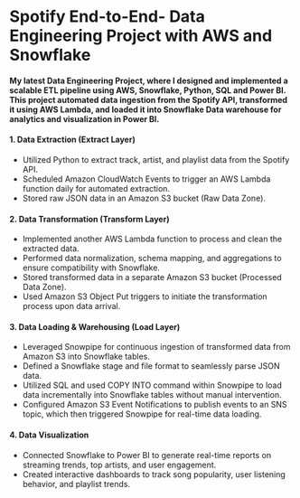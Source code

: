 # Spotify End-to-End- Data Engineering Project with AWS and Snowflake

#### My latest Data Engineering Project, where I designed and implemented a scalable ETL pipeline using AWS, Snowflake, Python, SQL and Power BI. This project automated data ingestion from the Spotify API, transformed it using AWS Lambda, and loaded it into Snowflake Data warehouse for analytics and visualization in Power BI.

#### 1. Data Extraction (Extract Layer) 

- Utilized Python to extract track, artist, and playlist data from the Spotify API.
- Scheduled Amazon CloudWatch Events to trigger an AWS Lambda function daily for automated extraction.
- Stored raw JSON data in an Amazon S3 bucket (Raw Data Zone).

#### 2. Data Transformation (Transform Layer)

- Implemented another AWS Lambda function to process and clean the extracted data.
- Performed data normalization, schema mapping, and aggregations to ensure compatibility with Snowflake.
- Stored transformed data in a separate Amazon S3 bucket (Processed Data Zone).
- Used Amazon S3 Object Put triggers to initiate the transformation process upon data arrival.

#### 3. Data Loading & Warehousing (Load Layer)

- Leveraged Snowpipe for continuous ingestion of transformed data from Amazon S3 into Snowflake tables.
- Defined a Snowflake stage and file format to seamlessly parse JSON data.
- Utilized SQL and used COPY INTO command within Snowpipe to load data incrementally into Snowflake tables without manual intervention.
- Configured Amazon S3 Event Notifications to publish events to an SNS topic, which then triggered Snowpipe for real-time data loading.

#### 4. Data Visualization

- Connected Snowflake to Power BI to generate real-time reports on streaming trends, top artists, and user engagement.
- Created interactive dashboards to track song popularity, user listening behavior, and playlist trends.

